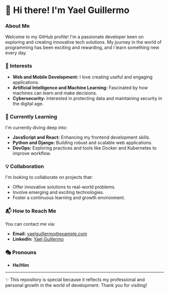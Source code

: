# 👋 Hi there! I'm Yael Guillermo

### About Me
Welcome to my GitHub profile! I'm a passionate developer keen on exploring and creating innovative tech solutions. My journey in the world of programming has been exciting and rewarding, and I learn something new every day.

### 🚀 Interests
- **Web and Mobile Development:** I love creating useful and engaging applications.
- **Artificial Intelligence and Machine Learning:** Fascinated by how machines can learn and make decisions.
- **Cybersecurity:** Interested in protecting data and maintaining security in the digital age.

### 🌱 Currently Learning
I'm currently diving deep into:
- **JavaScript and React:** Enhancing my frontend development skills.
- **Python and Django:** Building robust and scalable web applications.
- **DevOps:** Exploring practices and tools like Docker and Kubernetes to improve workflow.

### 💡 Collaboration
I'm looking to collaborate on projects that:
- Offer innovative solutions to real-world problems.
- Involve emerging and exciting technologies.
- Foster a continuous learning and growth environment.

### 📬 How to Reach Me
You can contact me via:
- **Email:** yaelguillermo@example.com
- **LinkedIn:** [Yael Guillermo](https://www.linkedin.com/in/yaelgonzalez/)

### 🎭 Pronouns
- **He/Him**

---

✨ This repository is special because it reflects my professional and personal growth in the world of development. Thank you for visiting!
